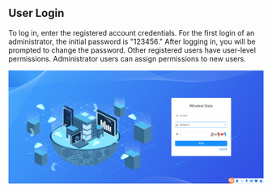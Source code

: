 ## User Login

To log in, enter the registered account credentials. For the first login of an administrator, the initial password is "123456." After logging in, you will be prompted to change the password. Other registered users have user-level permissions. Administrator users can assign permissions to new users.

![image-20230621130728244](../../images/whaleal-data/image-20230621130728244.png)
